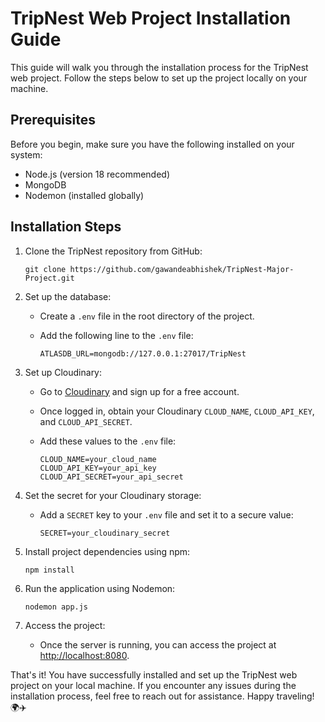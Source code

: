 # TripNest Web Project Installation Guide

This guide will walk you through the installation process for the TripNest web project. Follow the steps below to set up the project locally on your machine.

## Prerequisites

Before you begin, make sure you have the following installed on your system:

- Node.js (version 18 recommended)
- MongoDB
- Nodemon (installed globally)

## Installation Steps

1. Clone the TripNest repository from GitHub:

   ```
   git clone https://github.com/gawandeabhishek/TripNest-Major-Project.git
   ```

2. Set up the database:
   - Create a `.env` file in the root directory of the project.
   - Add the following line to the `.env` file:

     ```
     ATLASDB_URL=mongodb://127.0.0.1:27017/TripNest
     ```

3. Set up Cloudinary:
   - Go to [Cloudinary](https://cloudinary.com/) and sign up for a free account.
   - Once logged in, obtain your Cloudinary `CLOUD_NAME`, `CLOUD_API_KEY`, and `CLOUD_API_SECRET`.
   - Add these values to the `.env` file:

     ```
     CLOUD_NAME=your_cloud_name
     CLOUD_API_KEY=your_api_key
     CLOUD_API_SECRET=your_api_secret
     ```

4. Set the secret for your Cloudinary storage:
   - Add a `SECRET` key to your `.env` file and set it to a secure value:

     ```
     SECRET=your_cloudinary_secret
     ```

5. Install project dependencies using npm:

   ```
   npm install
   ```

6. Run the application using Nodemon:

   ```
   nodemon app.js
   ```

7. Access the project:
   - Once the server is running, you can access the project at [http://localhost:8080](http://localhost:8080).

That's it! You have successfully installed and set up the TripNest web project on your local machine. If you encounter any issues during the installation process, feel free to reach out for assistance. Happy traveling! 🌍✈️

